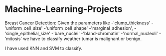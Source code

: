 # Machine-Learning-Projects
Breast Cancer Detection:
Given the parameters like 
-'clump_thickness'
-'uniform_cell_size'
-'uniform_cell_shape'
-'marginal_adhesion',
-'single_epithelial_size'
-'bare_nuclei'
-'bland-chromatin'
-'normal_nucleoli'
-'mitosis'
we have to classify weather tumar is malignant or benign.

I have used KNN and SVM to classify.
